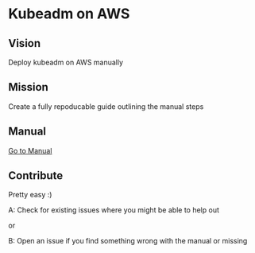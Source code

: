 # Kubeadm on AWS

## Vision

Deploy kubeadm on AWS manually

## Mission

Create a fully repoducable guide outlining the manual steps

## Manual

[Go to Manual](kubeadm-on-aws.md)

## Contribute

Pretty easy :)

A: Check for existing issues where you might be able to help out

or

B: Open an issue if you find something wrong with the manual or missing